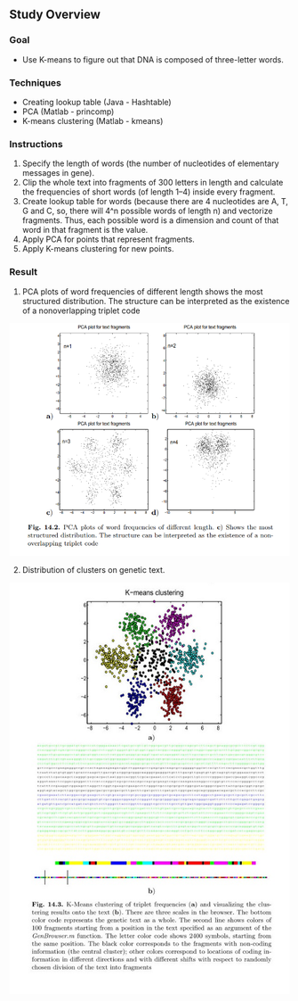 [//]: # (Image References)

[image1]: ./images/PCA.PNG "PCA"
[image2]: ./images/K-means.jpg "K-means"

## Study Overview

### Goal
 - Use K-means to figure out that DNA is composed of three-letter words.

### Techniques
 - Creating lookup table (Java - Hashtable)
 - PCA (Matlab - princomp)
 - K-means clustering (Matlab - kmeans)

### Instructions
1. Specify the length of words (the number of nucleotides of elementary messages in gene). 
2. Clip the whole text into fragments of 300 letters in length and calculate the frequencies of short words (of length 1–4) inside every fragment. 
3. Create lookup table for words (because there are 4 nucleotides are A, T, G and C, so, there will 4^n possible words of length n) and vectorize fragments. Thus, each possible word is a dimension and count of that word in that fragment is the value. 
4. Apply PCA for points that represent fragments. 
5. Apply K-means clustering for new points. 

### Result
1.  PCA plots of word frequencies of different length shows the most structured distribution. The structure can be interpreted as the existence of a nonoverlapping triplet code

![alt-text][image1]

2. Distribution of clusters on genetic text. 

![alt-text][image2]
